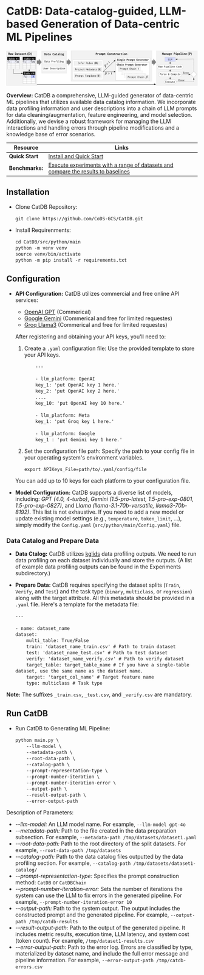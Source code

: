 # CatDB: Data-catalog-guided, LLM-based Generation of Data-centric ML Pipelines

![Overview](images/workflow.png)

**Overview:** CatDB a comprehensive, LLM-guided generator of data-centric ML pipelines that utilizes available data catalog information. We incorporate data profiling information and user descriptions into a chain of LLM prompts for data cleaning/augmentation, feature engineering, and model selection. Additionally, we devise a robust framework for managing the LLM interactions and handling errors through pipeline modifications and a knowledge base of error scenarios.


Resource        | Links
----------------|------
**Quick Start** | [Install and Quick Start](#Installation)
**Benchmarks:** | [Execute experiments with a range of datasets and compare the results to baselines]()


## Installation
* Clone CatDB Repository:
    ```
    git clone https://github.com/CoDS-GCS/CatDB.git
    ```
* Install Requirenments:
    ```
    cd CatDB/src/python/main
    python -m venv venv
    source venv/bin/activate 
    python -m pip install -r requirements.txt
    ```
## Configuration
- **API Configuration:** CatDB utilizes commercial and free online API services:
    - [OpenAI GPT](https://platform.openai.com/) (Commerical)
    - [Google Gemini](https://aistudio.google.com/) (Commerical and free for limited requestes)
    - [Groq Llama3](https://console.groq.com) (Commerical and free for limited requestes)
    
    After registering and obtaining your API keys, you'll need to: 
    1. Create a `.yaml` configuration file: Use the provided template to store your API keys.
        ```
            ---

            - llm_platform: OpenAI
            key_1: 'put OpenAI key 1 here.'
            key_2: 'put OpenAI key 2 here.'
            ....
            key_10: 'put OpenAI key 10 here.'

            - llm_platform: Meta
            key_1: 'put Groq key 1 here.'

            - llm_platform: Google
            key_1 : 'put Gemini key 1 here.'
        ```
    2. Set the configuration file path: Specify the path to your config file in your operating system's environment variables.
        ```
        export APIKeys_File=path/to/.yaml/config/file
        ```

    
    You can add up to 10 keys for each platform to your configuration file.

- **Model Configuration:** CatDB supports a diverse list of models, including: *GPT (4.0, 4-turbo)*, *Gemini (1.5-pro-latest, 1.5-pro-exp-0801, 1.5-pro-exp-0827)*, and 
*Llama (llama-3.1-70b-versatile, llama3-70b-8192)*. This list is not exhaustive. If you need to add a new model or update existing model settings (e.g., `temperature`, `token_limit`, ...), simply modify the `Config.yaml` (`src/python/main/Config.yaml`) file.     
    
### Data Catalog and Prepare Data
* **Data Ctalog:** CatDB utilizes [kglids](https://github.com/CoDS-GCS/kglids) data profiling outputs. We need to run data profiling on each dataset individually and store the outputs. (A list of example data profiling outputs can be found in the Experiments subdirectory.)
* **Prepare Data:** CatDB requires specifying the dataset splits (`Train`, `Verify`, and `Test`) and the task type (`binary`, `multiclass`, or `regression`) along with the target attribute. All this metadata should be provided in a `.yaml` file. Here's a template for the metadata file:

    ```
    --- 
 
    - name: dataset_name
    dataset:
        multi_table: True/False
        train: 'dataset_name_train.csv' # Path to train dataset
        test: 'dataset_name_test.csv' # Path to test dataset
        verify: 'dataset_name_verify.csv' # Path to verify dataset
        target_table: target_table_name # If you have a single-table dataset, use the same name as the dataset name.
        target: 'target_col_name' # Target feature name
        type: multiclass # Task type
    ```
**Note:** The suffixes `_train.csv`, `_test.csv`, and `_verify.csv` are mandatory.

## Run CatDB
* Run CatDB to Generating ML Pipeline:
    ```
    python main.py \
        --llm-model \ 
        --metadata-path \
        --root-data-path \
        --catalog-path \
        --prompt-representation-type \
        --prompt-number-iteration \
        --prompt-number-iteration-error \
        --output-path \
        --result-output-path \
        --error-output-path
    ```

Description of Parameters:
- *--llm-model:* An LLM model name. For example, `--llm-model gpt-4o`
- *--metadata-path:* Path to the file created in the data preparation subsection. For example, `--metadata-path /tmp/datasets/dataset1.yaml`
- *--root-data-path:* Path to the root directory of the split datasets. For example, `--root-data-path /tmp/datasets`
- *--catalog-path:* Path to the data catalog files outputted by the data profiling section. For example, `--catalog-path /tmp/datasets/dataset1-catalog/`
- *--prompt-representation-type:* Specifies the prompt construction method: `CatDB` or `CatDBChain`
- *--prompt-number-iteration-error:* Sets the number of iterations the system can use the LLM to fix errors in the generated pipeline. For example, `--prompt-number-iteration-error 10`
- *--output-path:* Path to the system output. The output includes the constructed prompt and the generated pipeline. For example, `--output-path /tmp/catdb-results`
- *--result-output-path:* Path to the output of the generated pipeline. It includes metric results, execution time, LLM latency, and system cost (token count). For example, `/tmp/dataset1-results.csv`
- *--error-output-path:* Path to the error log. Errors are classified by type, materialized by dataset name, and include the full error message and pipeline information. For example, `--error-output-path /tmp/catdb-errors.csv`
